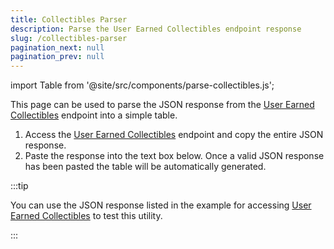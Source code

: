 ```yaml
---
title: Collectibles Parser
description: Parse the User Earned Collectibles endpoint response
slug: /collectibles-parser
pagination_next: null
pagination_prev: null
---
```


import Table from '@site/src/components/parse-collectibles.js';

This page can be used to parse the JSON response from the [User Earned Collectibles](/user/user-earned-collectibles.md#example-1---retrieve-all-collectibles-for-the-authenticating-account) endpoint into a simple table.

1. Access the [User Earned Collectibles](/user/user-earned-collectibles.md#example-1---retrieve-all-collectibles-for-the-authenticating-account) endpoint and copy the entire JSON response.
2. Paste the response into the text box below. Once a valid JSON response has been pasted the table will be automatically generated.

:::tip

You can use the JSON response listed in the example for accessing [User Earned Collectibles](/user/user-earned-collectibles.md#example-1---retrieve-all-collectibles-for-the-authenticating-account) to test this utility.

:::

<Table></Table>